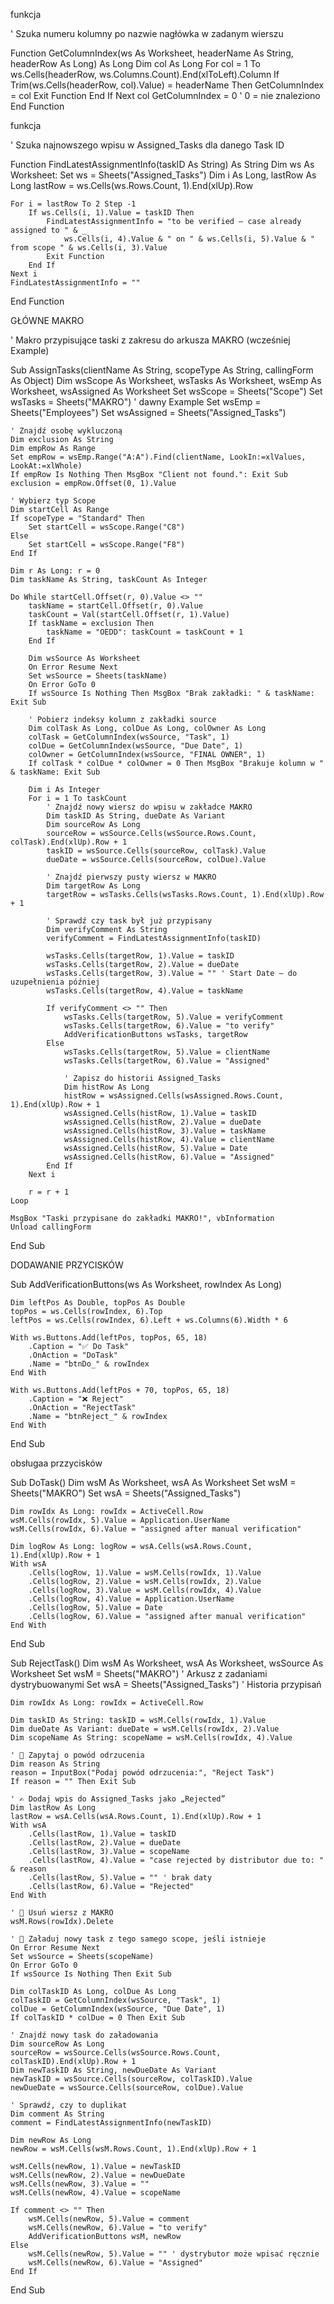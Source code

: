 funkcja

' Szuka numeru kolumny po nazwie nagłówka w zadanym wierszu

Function GetColumnIndex(ws As Worksheet, headerName As String, headerRow As Long) As Long
    Dim col As Long
    For col = 1 To ws.Cells(headerRow, ws.Columns.Count).End(xlToLeft).Column
        If Trim(ws.Cells(headerRow, col).Value) = headerName Then
            GetColumnIndex = col
            Exit Function
        End If
    Next col
    GetColumnIndex = 0 ' 0 = nie znaleziono
End Function

funkcja

' Szuka najnowszego wpisu w Assigned_Tasks dla danego Task ID

Function FindLatestAssignmentInfo(taskID As String) As String
    Dim ws As Worksheet: Set ws = Sheets("Assigned_Tasks")
    Dim i As Long, lastRow As Long
    lastRow = ws.Cells(ws.Rows.Count, 1).End(xlUp).Row

    For i = lastRow To 2 Step -1
        If ws.Cells(i, 1).Value = taskID Then
            FindLatestAssignmentInfo = "to be verified – case already assigned to " & _
                ws.Cells(i, 4).Value & " on " & ws.Cells(i, 5).Value & " from scope " & ws.Cells(i, 3).Value
            Exit Function
        End If
    Next i
    FindLatestAssignmentInfo = ""
End Function


GŁÓWNE MAKRO

' Makro przypisujące taski z zakresu do arkusza MAKRO (wcześniej Example)

Sub AssignTasks(clientName As String, scopeType As String, callingForm As Object)
    Dim wsScope As Worksheet, wsTasks As Worksheet, wsEmp As Worksheet, wsAssigned As Worksheet
    Set wsScope = Sheets("Scope")
    Set wsTasks = Sheets("MAKRO") ' dawny Example
    Set wsEmp = Sheets("Employees")
    Set wsAssigned = Sheets("Assigned_Tasks")

    ' Znajdź osobę wykluczoną
    Dim exclusion As String
    Dim empRow As Range
    Set empRow = wsEmp.Range("A:A").Find(clientName, LookIn:=xlValues, LookAt:=xlWhole)
    If empRow Is Nothing Then MsgBox "Client not found.": Exit Sub
    exclusion = empRow.Offset(0, 1).Value

    ' Wybierz typ Scope
    Dim startCell As Range
    If scopeType = "Standard" Then
        Set startCell = wsScope.Range("C8")
    Else
        Set startCell = wsScope.Range("F8")
    End If

    Dim r As Long: r = 0
    Dim taskName As String, taskCount As Integer

    Do While startCell.Offset(r, 0).Value <> ""
        taskName = startCell.Offset(r, 0).Value
        taskCount = Val(startCell.Offset(r, 1).Value)
        If taskName = exclusion Then
            taskName = "OEDD": taskCount = taskCount + 1
        End If

        Dim wsSource As Worksheet
        On Error Resume Next
        Set wsSource = Sheets(taskName)
        On Error GoTo 0
        If wsSource Is Nothing Then MsgBox "Brak zakładki: " & taskName: Exit Sub

        ' Pobierz indeksy kolumn z zakładki source
        Dim colTask As Long, colDue As Long, colOwner As Long
        colTask = GetColumnIndex(wsSource, "Task", 1)
        colDue = GetColumnIndex(wsSource, "Due Date", 1)
        colOwner = GetColumnIndex(wsSource, "FINAL OWNER", 1)
        If colTask * colDue * colOwner = 0 Then MsgBox "Brakuje kolumn w " & taskName: Exit Sub

        Dim i As Integer
        For i = 1 To taskCount
            ' Znajdź nowy wiersz do wpisu w zakładce MAKRO
            Dim taskID As String, dueDate As Variant
            Dim sourceRow As Long
            sourceRow = wsSource.Cells(wsSource.Rows.Count, colTask).End(xlUp).Row + 1
            taskID = wsSource.Cells(sourceRow, colTask).Value
            dueDate = wsSource.Cells(sourceRow, colDue).Value

            ' Znajdź pierwszy pusty wiersz w MAKRO
            Dim targetRow As Long
            targetRow = wsTasks.Cells(wsTasks.Rows.Count, 1).End(xlUp).Row + 1

            ' Sprawdź czy task był już przypisany
            Dim verifyComment As String
            verifyComment = FindLatestAssignmentInfo(taskID)

            wsTasks.Cells(targetRow, 1).Value = taskID
            wsTasks.Cells(targetRow, 2).Value = dueDate
            wsTasks.Cells(targetRow, 3).Value = "" ' Start Date – do uzupełnienia później
            wsTasks.Cells(targetRow, 4).Value = taskName

            If verifyComment <> "" Then
                wsTasks.Cells(targetRow, 5).Value = verifyComment
                wsTasks.Cells(targetRow, 6).Value = "to verify"
                AddVerificationButtons wsTasks, targetRow
            Else
                wsTasks.Cells(targetRow, 5).Value = clientName
                wsTasks.Cells(targetRow, 6).Value = "Assigned"

                ' Zapisz do historii Assigned_Tasks
                Dim histRow As Long
                histRow = wsAssigned.Cells(wsAssigned.Rows.Count, 1).End(xlUp).Row + 1
                wsAssigned.Cells(histRow, 1).Value = taskID
                wsAssigned.Cells(histRow, 2).Value = dueDate
                wsAssigned.Cells(histRow, 3).Value = taskName
                wsAssigned.Cells(histRow, 4).Value = clientName
                wsAssigned.Cells(histRow, 5).Value = Date
                wsAssigned.Cells(histRow, 6).Value = "Assigned"
            End If
        Next i

        r = r + 1
    Loop

    MsgBox "Taski przypisane do zakładki MAKRO!", vbInformation
    Unload callingForm
End Sub

DODAWANIE PRZYCISKÓW

Sub AddVerificationButtons(ws As Worksheet, rowIndex As Long)

    Dim leftPos As Double, topPos As Double
    topPos = ws.Cells(rowIndex, 6).Top
    leftPos = ws.Cells(rowIndex, 6).Left + ws.Columns(6).Width * 6

    With ws.Buttons.Add(leftPos, topPos, 65, 18)
        .Caption = "✅ Do Task"
        .OnAction = "DoTask"
        .Name = "btnDo_" & rowIndex
    End With

    With ws.Buttons.Add(leftPos + 70, topPos, 65, 18)
        .Caption = "❌ Reject"
        .OnAction = "RejectTask"
        .Name = "btnReject_" & rowIndex
    End With
End Sub

obsługaa przzycisków

Sub DoTask()
    Dim wsM As Worksheet, wsA As Worksheet
    Set wsM = Sheets("MAKRO")
    Set wsA = Sheets("Assigned_Tasks")

    Dim rowIdx As Long: rowIdx = ActiveCell.Row
    wsM.Cells(rowIdx, 5).Value = Application.UserName
    wsM.Cells(rowIdx, 6).Value = "assigned after manual verification"

    Dim logRow As Long: logRow = wsA.Cells(wsA.Rows.Count, 1).End(xlUp).Row + 1
    With wsA
        .Cells(logRow, 1).Value = wsM.Cells(rowIdx, 1).Value
        .Cells(logRow, 2).Value = wsM.Cells(rowIdx, 2).Value
        .Cells(logRow, 3).Value = wsM.Cells(rowIdx, 4).Value
        .Cells(logRow, 4).Value = Application.UserName
        .Cells(logRow, 5).Value = Date
        .Cells(logRow, 6).Value = "assigned after manual verification"
    End With
End Sub

Sub RejectTask()
    Dim wsM As Worksheet, wsA As Worksheet, wsSource As Worksheet
    Set wsM = Sheets("MAKRO")                  ' Arkusz z zadaniami dystrybuowanymi
    Set wsA = Sheets("Assigned_Tasks")         ' Historia przypisań

    Dim rowIdx As Long: rowIdx = ActiveCell.Row

    Dim taskID As String: taskID = wsM.Cells(rowIdx, 1).Value
    Dim dueDate As Variant: dueDate = wsM.Cells(rowIdx, 2).Value
    Dim scopeName As String: scopeName = wsM.Cells(rowIdx, 4).Value

    ' 📝 Zapytaj o powód odrzucenia
    Dim reason As String
    reason = InputBox("Podaj powód odrzucenia:", "Reject Task")
    If reason = "" Then Exit Sub

    ' ✍️ Dodaj wpis do Assigned_Tasks jako „Rejected”
    Dim lastRow As Long
    lastRow = wsA.Cells(wsA.Rows.Count, 1).End(xlUp).Row + 1
    With wsA
        .Cells(lastRow, 1).Value = taskID
        .Cells(lastRow, 2).Value = dueDate
        .Cells(lastRow, 3).Value = scopeName
        .Cells(lastRow, 4).Value = "case rejected by distributor due to: " & reason
        .Cells(lastRow, 5).Value = "" ' brak daty
        .Cells(lastRow, 6).Value = "Rejected"
    End With

    ' 🧹 Usuń wiersz z MAKRO
    wsM.Rows(rowIdx).Delete

    ' 🔁 Załaduj nowy task z tego samego scope, jeśli istnieje
    On Error Resume Next
    Set wsSource = Sheets(scopeName)
    On Error GoTo 0
    If wsSource Is Nothing Then Exit Sub

    Dim colTaskID As Long, colDue As Long
    colTaskID = GetColumnIndex(wsSource, "Task", 1)
    colDue = GetColumnIndex(wsSource, "Due Date", 1)
    If colTaskID * colDue = 0 Then Exit Sub

    ' Znajdź nowy task do załadowania
    Dim sourceRow As Long
    sourceRow = wsSource.Cells(wsSource.Rows.Count, colTaskID).End(xlUp).Row + 1
    Dim newTaskID As String, newDueDate As Variant
    newTaskID = wsSource.Cells(sourceRow, colTaskID).Value
    newDueDate = wsSource.Cells(sourceRow, colDue).Value

    ' Sprawdź, czy to duplikat
    Dim comment As String
    comment = FindLatestAssignmentInfo(newTaskID)

    Dim newRow As Long
    newRow = wsM.Cells(wsM.Rows.Count, 1).End(xlUp).Row + 1

    wsM.Cells(newRow, 1).Value = newTaskID
    wsM.Cells(newRow, 2).Value = newDueDate
    wsM.Cells(newRow, 3).Value = ""
    wsM.Cells(newRow, 4).Value = scopeName

    If comment <> "" Then
        wsM.Cells(newRow, 5).Value = comment
        wsM.Cells(newRow, 6).Value = "to verify"
        AddVerificationButtons wsM, newRow
    Else
        wsM.Cells(newRow, 5).Value = "" ' dystrybutor może wpisać ręcznie
        wsM.Cells(newRow, 6).Value = "Assigned"
    End If
End Sub

